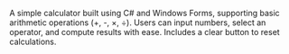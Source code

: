 A simple calculator built using C# and Windows Forms, supporting basic arithmetic operations (+, -, ×, ÷). Users can input numbers, select an operator, and compute results with ease. Includes a clear button to reset calculations.
